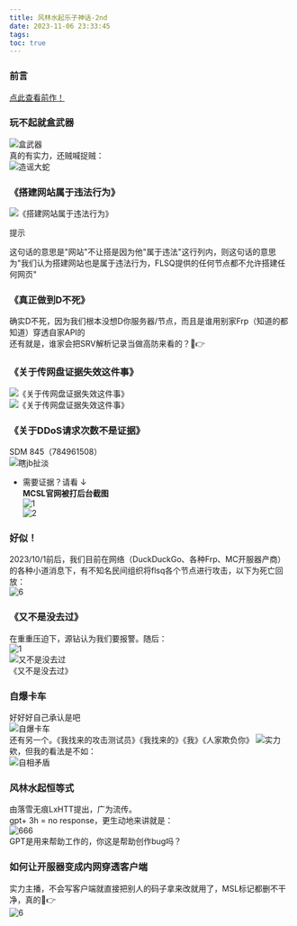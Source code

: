 ```yaml
---
title: 风林水起乐子神话-2nd
date: 2023-11-06 23:33:45
tags:
toc: true
---
```


### 前言
[点此查看前作！](https://mcsl.com.cn/fuckFLSQ)

### 玩不起就盒武器  
![盒武器](https://img.fastmirror.net/s/2023/11/07/6549d12d6deee.png)  
真的有实力，还贼喊捉贼：  
![造谣大蛇](https://img.fastmirror.net/s/2023/11/07/6549d1a85ae21.png)  

### 《搭建网站属于违法行为》  
![《搭建网站属于违法行为》](https://img.fastmirror.net/s/2023/11/06/6549079dcd4ac.png)  
<div class="custom-block tip">
  <p class="custom-block-title">提示</p>
  <p class="custom-block-text">这句话的意思是"网站"不让搭是因为他"属于违法"这行列内，则这句话的意思为"我们认为搭建网站也是属于违法行为，FLSQ提供的任何节点都不允许搭建任何网页"</p>
</div>

### 《真正做到D不死》  
确实D不死，因为我们根本没想D你服务器/节点，而且是谁用别家Frp（知道的都知道）穿透自家API的<br>
还有就是，谁家会把SRV解析记录当做高防来看的？🤣👉

### 《关于传网盘证据失效这件事》  
![《关于传网盘证据失效这件事》](https://img.fastmirror.net/s/2023/11/06/6549083724dcb.png)  
![《关于传网盘证据失效这件事》](https://img.fastmirror.net/s/2023/11/07/6549cca1955b8.png)  
### 《关于DDoS请求次数不是证据》  
SDM 845（784961508）  
![瞎jb扯淡](https://img.fastmirror.net/s/2023/11/06/65490b7b71be0.png)  
 - 需要证据？请看 ↓  
**MCSL官网被打后台截图**  
![1](https://img.fastmirror.net/s/2023/11/06/654908bfe265a.png)  
![2](https://img.fastmirror.net/s/2023/11/06/654908d5cfa71.png)  

### 好似！  
2023/10/1前后，我们目前在网络（DuckDuckGo、各种Frp、MC开服器产商）的各种小道消息下，有不知名民间组织将flsq各个节点进行攻击，以下为死亡回放：  
![6](https://img.fastmirror.net/s/2023/11/06/654909387e0da.png)  

### 《又不是没去过》  
在重重压迫下，源钻认为我们要报警。随后：  
![1](https://img.fastmirror.net/s/2023/11/06/65490a55b0987.png)  
![又不是没去过](https://img.fastmirror.net/s/2023/11/06/65490a6726d96.png)  
《又不是没去过》

### 自爆卡车  
好好好自己承认是吧  
![自爆卡车](https://img.fastmirror.net/s/2023/11/06/65490a96d51b9.png)  
还有另一个。《我找来的攻击测试员》《我找来的》《我》《人家欺负你》
![实力](https://img.fastmirror.net/s/2023/11/06/65490cca6697e.jpg)  
欸，但我的看法是不如：  
![自相矛盾](https://img.fastmirror.net/s/2023/09/23/650ead1486051.png)  

### 风林水起恒等式  
由落雪无痕LxHTT提出，广为流传。  
gpt+ 3h = no response，更生动地来讲就是：  
![666](https://img.fastmirror.net/s/2023/11/06/65490b0d2a8b0.png)  
GPT是用来帮助工作的，你这是帮助创作bug吗？

### 如何让开服器变成内网穿透客户端  
实力主播，不会写客户端就直接把别人的码子拿来改就用了，MSL标记都删不干净，真的🤣👉  
![6](https://img.fastmirror.net/s/2023/11/07/6549d279c0888.png)
